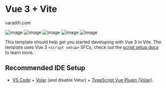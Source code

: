 # Vue 3 + Vite

varadifi.com

![image](https://github.com/RolandSzB/VaradifiStatus3/assets/125957801/6fe49452-5d01-4e18-a8f1-f46343924dc9)
![image](https://github.com/RolandSzB/VaradifiStatus3/assets/125957801/5b72ee91-a0ba-4341-84be-70c70500e152)
![image](https://github.com/RolandSzB/VaradifiStatus3/assets/125957801/e41bf872-81d9-47b4-b98e-82c32b0c34d1)
![image](https://github.com/RolandSzB/VaradifiStatus3/assets/125957801/ef2a6268-ea23-42c9-9647-ec8c1f330f31)
![image](https://github.com/RolandSzB/VaradifiStatus3/assets/125957801/6f531bfd-3ef1-417d-bb0f-ebf453b7afe4)





This template should help get you started developing with Vue 3 in Vite. The template uses Vue 3 `<script setup>` SFCs, check out the [script setup docs](https://v3.vuejs.org/api/sfc-script-setup.html#sfc-script-setup) to learn more.

## Recommended IDE Setup

- [VS Code](https://code.visualstudio.com/) + [Volar](https://marketplace.visualstudio.com/items?itemName=Vue.volar) (and disable Vetur) + [TypeScript Vue Plugin (Volar)](https://marketplace.visualstudio.com/items?itemName=Vue.vscode-typescript-vue-plugin).
